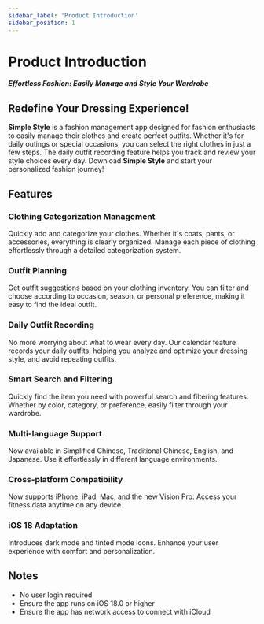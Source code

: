 ```yaml
---
sidebar_label: 'Product Introduction'
sidebar_position: 1
---
```


# Product Introduction

***Effortless Fashion: Easily Manage and Style Your Wardrobe***

## Redefine Your Dressing Experience!

**Simple Style** is a fashion management app designed for fashion enthusiasts to easily manage their clothes and create perfect outfits. Whether it's for daily outings or special occasions, you can select the right clothes in just a few steps. The daily outfit recording feature helps you track and review your style choices every day. Download **Simple Style** and start your personalized fashion journey!

## Features

### Clothing Categorization Management

Quickly add and categorize your clothes. Whether it's coats, pants, or accessories, everything is clearly organized. Manage each piece of clothing effortlessly through a detailed categorization system.

### Outfit Planning

Get outfit suggestions based on your clothing inventory. You can filter and choose according to occasion, season, or personal preference, making it easy to find the ideal outfit.

### Daily Outfit Recording

No more worrying about what to wear every day. Our calendar feature records your daily outfits, helping you analyze and optimize your dressing style, and avoid repeating outfits.

### Smart Search and Filtering

Quickly find the item you need with powerful search and filtering features. Whether by color, category, or preference, easily filter through your wardrobe.

### Multi-language Support

Now available in Simplified Chinese, Traditional Chinese, English, and Japanese. Use it effortlessly in different language environments.

### Cross-platform Compatibility

Now supports iPhone, iPad, Mac, and the new Vision Pro. Access your fitness data anytime on any device.

### iOS 18 Adaptation

Introduces dark mode and tinted mode icons. Enhance your user experience with comfort and personalization.

## Notes

- No user login required
- Ensure the app runs on iOS 18.0 or higher
- Ensure the app has network access to connect with iCloud

